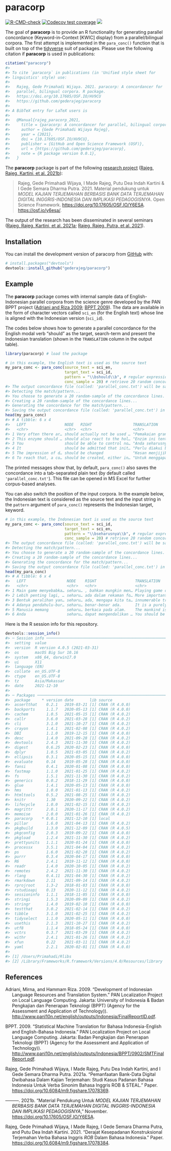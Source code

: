 
<!-- README.md is generated from README.Rmd. Please edit that file -->

# paracorp

<!-- badges: start -->

[![R-CMD-check](https://github.com/gederajeg/paracorp/workflows/R-CMD-check/badge.svg)](https://github.com/gederajeg/paracorp/actions)
[![Codecov test
coverage](https://codecov.io/gh/gederajeg/paracorp/branch/main/graph/badge.svg)](https://app.codecov.io/gh/gederajeg/paracorp?branch=main)
[![](https://img.shields.io/badge/doi-10.17605/OSF.IO/HV9CU-lightblue.svg)](https://doi.org/10.17605/OSF.IO/HV9CU)
<!-- badges: end -->

The goal of **paracorp** is to provide an R functionality for generating
parallel concordance (Keyword-in-Context \[KWIC\] display) from a
parallel/bilingual corpora. The first attempt is implemented in the
`para_conc()` function that is built on top of the
[tidyverse](https://www.tidyverse.org/) suit of packages. Please use the
following citation if **paracorp** is used in publications:

``` r
citation("paracorp")
#> 
#> To cite `paracorp` in publications (in 'Unified style sheet for
#> linguistics' style) use:
#> 
#>   Rajeg, Gede Primahadi Wijaya. 2021. paracorp: A concordancer for
#>   parallel, bilingual corpora. R package.
#>   https://doi.org/10.17605/OSF.IO/HV9CU
#>   https://github.com/gederajeg/paracorp
#> 
#> A BibTeX entry for LaTeX users is
#> 
#>   @Manual{rajeg_paracorp_2021,
#>     title = {paracorp: A concordancer for parallel, bilingual corpora},
#>     author = {Gede Primahadi Wijaya Rajeg},
#>     year = {2021},
#>     doi = {10.17605/OSF.IO/HV9CU},
#>     publisher = {GitHub and Open Science Framework (OSF)},
#>     url = {https://github.com/gederajeg/paracorp},
#>     note = {R package version 0.0.1},
#>   }
```

The **paracorp** package is part of the following [research
project](https://udayananetworking.unud.ac.id/lecturer/research/880-gede-primahadi-wijaya-rajeg/a-model-for-translation-study-based-on-english-indonesian-translation-database-and-its-pedagogical-implication-1179)
([Rajeg, Rajeg, Kartini, et al. 2021b](#ref-rajeg_material_2021)):

> Rajeg, Gede Primahadi Wijaya, I Made Rajeg, Putu Dea Indah Kartini & I
> Gede Semara Dharma Putra. 2021. Material pendukung untuk *MODEL KAJIAN
> TERJEMAHAN BERBASIS BANK DATA TERJEMAHAN DIGITAL INGGRIS-INDONESIA DAN
> IMPLIKASI PEDAGOGISNYA*. Open Science Framework.
> <https://doi.org/10.17605/OSF.IO/Y6ESA>. <https://osf.io/y6esa/>.

The output of the research has been disseminated in several seminars
([Rajeg, Rajeg, Kartini, et al. 2021a](#ref-rajeg_pemanfaatan_2021);
[Rajeg, Rajeg, Putra, et al. 2021](#ref-rajeg_derajat_2021)).

## Installation

You can install the development version of paracorp from
[GitHub](https://github.com/) with:

``` r
# install.packages("devtools")
devtools::install_github("gederajeg/paracorp")
```

## Example

The **paracorp** package comes with internal sample data of
English-Indonesian parallel corpora from the science genre developed by
the PAN BPPT project ([Adriani and Riza
2009](#ref-adriani_development_2009); [BPPT
2009](#ref-bppt_statistical_2009)). The data are available in the form
of character vectors called `sci_en` (for the English text) whose line
is aligned with the Indonesian version (`sci_id`).

The codes below shows how to generate a parallel concordance for the
English modal verb “should” as the target, search-term and present the
Indonesian translation (shown in the `TRANSLATION` column in the output
table).

``` r
library(paracorp) # load the package

# in this example, the English text is used as the source text
my_para_conc <- para_conc(source_text = sci_en, 
                          target_text = sci_id, 
                          pattern = "\\bshould\\b", # regular expression pattern
                          conc_sample = 20) # retrieve 20 random concordance lines
#> The output concordance file (called: 'parallel_conc.txt') will be saved in this directory: '/Users/Primahadi/Documents/r-packages/paracorp'
#> Detecting the match/pattern...
#> You choose to generate a 20 random-sample of the concordance lines.
#> Creating a 20 random-sample of the concordance lines...
#> Generating the concordance for the match/pattern...
#> Saving the output concordance file (called: 'parallel_conc.txt') in '/Users/Primahadi/Documents/r-packages/paracorp'.
head(my_para_conc)
#> # A tibble: 6 x 4
#>   LEFT                 NODE   RIGHT                  TRANSLATION                
#>   <chr>                <chr>  <chr>                  <chr>                      
#> 1 Very often there ar… should actually not be used … "Pemakaian granat gas seri…
#> 2 This enzyme should … should also react to the hol… "Enzim ini tentunya menjad…
#> 3 You                  should be able to control no… "Anda seharusnya dapat men…
#> 4 It                   should be admitted that init… "Perlu diakui bahwa untuk …
#> 5 The impression of d… should be changed             "Kesan menjijikan dan simb…
#> 6 To reach that, a co… should be created, either in… "Untuk menggapainya, harus…
```

The printed messages show that, by default, `para_conc()` also saves the
concordance into a tab-separated plain text (by default called
`'parallel_conc.txt'`). This file can be opened in MS Excel for further
corpus-based analyses.

You can also switch the position of the input corpora. In the example
below, the Indonesian text is considered as the source text and the
input string in the `pattern` argument of `para_conc()` represents the
Indonesian target, keyword.

``` r
# in this example, the Indonesian text is used as the source text
my_para_conc <- para_conc(source_text = sci_id, 
                          target_text = sci_en, 
                          pattern = "\\bseharusnya\\b", # regular expression pattern
                          conc_sample = 20) # retrieve 20 random concordance lines
#> The output concordance file (called: 'parallel_conc.txt') will be saved in this directory: '/Users/Primahadi/Documents/r-packages/paracorp'
#> Detecting the match/pattern...
#> You choose to generate a 20 random-sample of the concordance lines.
#> Creating a 20 random-sample of the concordance lines...
#> Generating the concordance for the match/pattern...
#> Saving the output concordance file (called: 'parallel_conc.txt') in '/Users/Primahadi/Documents/r-packages/paracorp'.
head(my_para_conc)
#> # A tibble: 6 x 4
#>   LEFT                  NODE    RIGHT                 TRANSLATION               
#>   <chr>                 <chr>   <chr>                 <chr>                     
#> 1 Main game menyebabka… seharu… , bahkan mungkin men… Playing game causes child…
#> 2 Lebih penting lagi, … seharu… ada dalam rekaman fo… More importantly, the rem…
#> 3 Bentuk peralihan yan… seharu… ada, mengapa kita ta… innumerable transitional …
#> 4 Adanya pendahulu-bur… seharu… benar-benar ada.      It is a purely hypothetic…
#> 5 Manusia memang        seharu… berkaca pada alam.    The mankind is supposed t…
#> 6 Anda                  seharu… dapat mengendalikan … You should be able to con…
```

Here is the R session info for this repository.

``` r
devtools::session_info()
#> ─ Session info ───────────────────────────────────────────────────────────────
#>  setting  value                       
#>  version  R version 4.0.5 (2021-03-31)
#>  os       macOS Big Sur 10.16         
#>  system   x86_64, darwin17.0          
#>  ui       X11                         
#>  language (EN)                        
#>  collate  en_US.UTF-8                 
#>  ctype    en_US.UTF-8                 
#>  tz       Asia/Makassar               
#>  date     2021-12-10                  
#> 
#> ─ Packages ───────────────────────────────────────────────────────────────────
#>  package     * version date       lib source        
#>  assertthat    0.2.1   2019-03-21 [1] CRAN (R 4.0.0)
#>  backports     1.1.7   2020-05-13 [1] CRAN (R 4.0.0)
#>  cachem        1.0.5   2021-05-15 [1] CRAN (R 4.0.2)
#>  callr         3.6.0   2021-03-28 [1] CRAN (R 4.0.2)
#>  cli           3.1.0   2021-10-27 [1] CRAN (R 4.0.2)
#>  crayon        1.4.1   2021-02-08 [1] CRAN (R 4.0.2)
#>  DBI           1.1.0   2019-12-15 [1] CRAN (R 4.0.0)
#>  desc          1.4.0   2021-09-28 [1] CRAN (R 4.0.2)
#>  devtools      2.4.3   2021-11-30 [1] CRAN (R 4.0.2)
#>  digest        0.6.25  2020-02-23 [1] CRAN (R 4.0.0)
#>  dplyr         1.0.5   2021-03-05 [1] CRAN (R 4.0.2)
#>  ellipsis      0.3.1   2020-05-15 [1] CRAN (R 4.0.0)
#>  evaluate      0.14    2019-05-28 [1] CRAN (R 4.0.0)
#>  fansi         0.4.1   2020-01-08 [1] CRAN (R 4.0.0)
#>  fastmap       1.1.0   2021-01-25 [1] CRAN (R 4.0.2)
#>  fs            1.5.1   2021-11-30 [1] CRAN (R 4.0.2)
#>  generics      0.0.2   2018-11-29 [1] CRAN (R 4.0.0)
#>  glue          1.4.1   2020-05-13 [1] CRAN (R 4.0.0)
#>  hms           1.0.0   2021-01-13 [1] CRAN (R 4.0.2)
#>  htmltools     0.5.2   2021-08-25 [1] CRAN (R 4.0.2)
#>  knitr         1.30    2020-09-22 [1] CRAN (R 4.0.2)
#>  lifecycle     1.0.0   2021-02-15 [1] CRAN (R 4.0.2)
#>  magrittr      2.0.1   2020-11-17 [1] CRAN (R 4.0.2)
#>  memoise       2.0.0   2021-01-26 [1] CRAN (R 4.0.2)
#>  paracorp    * 0.0.1   2021-12-10 [1] local         
#>  pillar        1.6.0   2021-04-13 [1] CRAN (R 4.0.2)
#>  pkgbuild      1.3.0   2021-12-09 [1] CRAN (R 4.0.5)
#>  pkgconfig     2.0.3   2019-09-22 [1] CRAN (R 4.0.0)
#>  pkgload       1.2.4   2021-11-30 [1] CRAN (R 4.0.2)
#>  prettyunits   1.1.1   2020-01-24 [1] CRAN (R 4.0.0)
#>  processx      3.5.1   2021-04-04 [1] CRAN (R 4.0.2)
#>  ps            1.6.0   2021-02-28 [1] CRAN (R 4.0.2)
#>  purrr         0.3.4   2020-04-17 [1] CRAN (R 4.0.0)
#>  R6            2.4.1   2019-11-12 [1] CRAN (R 4.0.0)
#>  readr         1.4.0   2020-10-05 [1] CRAN (R 4.0.2)
#>  remotes       2.4.2   2021-11-30 [1] CRAN (R 4.0.2)
#>  rlang         0.4.11  2021-04-30 [1] CRAN (R 4.0.2)
#>  rmarkdown     2.11    2021-09-14 [1] CRAN (R 4.0.2)
#>  rprojroot     1.3-2   2018-01-03 [1] CRAN (R 4.0.0)
#>  rstudioapi    0.13    2020-11-12 [1] CRAN (R 4.0.2)
#>  sessioninfo   1.1.1   2018-11-05 [1] CRAN (R 4.0.0)
#>  stringi       1.5.3   2020-09-09 [1] CRAN (R 4.0.2)
#>  stringr       1.4.0   2019-02-10 [1] CRAN (R 4.0.0)
#>  testthat      3.0.2   2021-02-14 [1] CRAN (R 4.0.2)
#>  tibble        3.1.0   2021-02-25 [1] CRAN (R 4.0.2)
#>  tidyselect    1.1.0   2020-05-11 [1] CRAN (R 4.0.0)
#>  usethis       2.1.3   2021-10-27 [1] CRAN (R 4.0.2)
#>  utf8          1.1.4   2018-05-24 [1] CRAN (R 4.0.0)
#>  vctrs         0.3.7   2021-03-29 [1] CRAN (R 4.0.2)
#>  withr         2.4.1   2021-01-26 [1] CRAN (R 4.0.2)
#>  xfun          0.22    2021-03-11 [1] CRAN (R 4.0.2)
#>  yaml          2.2.1   2020-02-01 [1] CRAN (R 4.0.0)
#> 
#> [1] /Users/Primahadi/Rlibs
#> [2] /Library/Frameworks/R.framework/Versions/4.0/Resources/library
```

## References

<div id="refs" class="references csl-bib-body hanging-indent">

<div id="ref-adriani_development_2009" class="csl-entry">

Adriani, Mirna, and Hammam Riza. 2009. “Development of Indonesian
Language Resources and Translation System.” PAN Localization Project on
Local Language Computing. Jakarta: University of Indonesia & Badan
Pengkajian dan Penerapan Teknologi (BPPT) (Agency for the Assessment and
Application of Technology)).
<http://www.panl10n.net/english/outputs/Indonesia/FinalReportID.pdf>.

</div>

<div id="ref-bppt_statistical_2009" class="csl-entry">

BPPT. 2009. “Statistical Machine Translation for Bahasa
Indonesia-English and English-Bahasa Indonesia.” PAN Localization
Project on Local Language Computing. Jakarta: Badan Pengkajian dan
Penerapan Teknologi (BPPT) (Agency for the Assessment and Application of
Technology)).
<http://www.panl10n.net/english/outputs/Indonesia/BPPT/0902/SMTFinalReport.pdf>.

</div>

<div id="ref-rajeg_pemanfaatan_2021" class="csl-entry">

Rajeg, Gede Primahadi Wijaya, I Made Rajeg, Putu Dea Indah Kartini, and
I Gede Semara Dharma Putra. 2021a. “Pemanfaatan Bank-Data Digital
Dwibahasa Dalam Kajian Terjemahan: Studi Kasus Padanan Bahasa Indonesia
Untuk Verba Sinonim Bahasa Inggris ROB & STEAL.” Paper.
<https://doi.org/10.6084/m9.figshare.17078369>.

</div>

<div id="ref-rajeg_material_2021" class="csl-entry">

———. 2021b. “Material Pendukung Untuk *MODEL KAJIAN TERJEMAHAN BERBASIS
BANK DATA TERJEMAHAN DIGITAL INGGRIS-INDONESIA DAN IMPLIKASI
PEDAGOGISNYA*,” November. <https://doi.org/10.17605/OSF.IO/Y6ESA>.

</div>

<div id="ref-rajeg_derajat_2021" class="csl-entry">

Rajeg, Gede Primahadi Wijaya, I Made Rajeg, I Gede Semara Dharma Putra,
and Putu Dea Indah Kartini. 2021. “Derajat Kesepadanan Konstruksional
Terjemahan Verba Bahasa Inggris *ROB* Dalam Bahasa Indonesia.” Paper.
<https://doi.org/10.6084/m9.figshare.17078384>.

</div>

</div>

